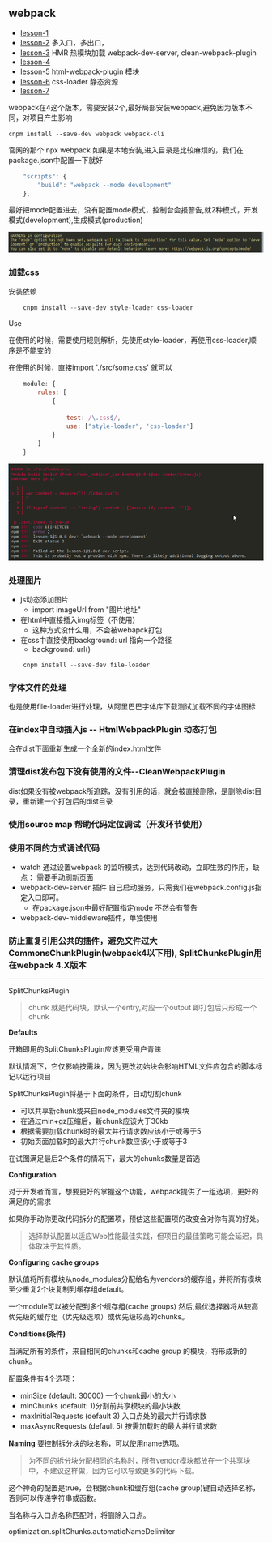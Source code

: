 ## webpack

- [lesson-1]() 
- [lesson-2]() 多入口，多出口，
- [lesson-3]() HMR 热模块加载 webpack-dev-server, clean-webpack-plugin
- [lesson-4]() 
- [lesson-5]() html-webpack-plugin 模块
- [lesson-6]() css-loader 静态资源
- [lesson-7]() 





webpack在4这个版本，需要安装2个,最好局部安装webpack,避免因为版本不同，对项目产生影响

~~~
cnpm install --save-dev webpack webpack-cli
~~~

官网的那个 npx webpack 如果是本地安装,进入目录是比较麻烦的，我们在package.json中配置一下就好

```js
    "scripts": {
        "build": "webpack --mode development"
    },
```

最好把mode配置进去，没有配置mode模式，控制台会报警告,就2种模式，开发模式(development),生成模式(production)

![mode](./source-screenshot/warn-mode.png)

### 加载css

安装依赖
```js
    cnpm install --save-dev style-loader css-loader
```

Use

在使用的时候，需要使用规则解析，先使用style-loader，再使用css-loader,顺序是不能变的

在使用的时候，直接import './src/some.css' 就可以

```js
    module: {
        rules: [
            {

                test: /\.css$/,
                use: ["style-loader", 'css-loader']
            }
        ]
    }
```

![css-loader](./source-screenshot/css-loader.png)

### 处理图片

- js动态添加图片
    + import imageUrl from "图片地址"
- 在html中直接插入img标签（不使用）
    + 这种方式没什么用，不会被webapck打包
- 在css中直接使用background: url  指向一个路径
    + background: url()

```js
    cnpm install --save-dev file-loader
```

### 字体文件的处理

也是使用file-loader进行处理，从阿里巴巴字体库下载测试加载不同的字体图标


### 在index中自动插入js -- HtmlWebpackPlugin 动态打包

会在dist下面重新生成一个全新的index.html文件

### 清理dist发布包下没有使用的文件--CleanWebpackPlugin

dist如果没有被webpack所追踪，没有引用的话，就会被直接删除，是删除dist目录，重新建一个打包后的dist目录

### 使用source map 帮助代码定位调试（开发环节使用）

### 使用不同的方式调试代码

- watch 通过设置webpack 的监听模式，达到代码改动，立即生效的作用，缺点： 需要手动刷新页面
- webpack-dev-server 插件 自己启动服务，只需我们在webpack.config.js指定入口即可。
    + 在package.json中最好配置指定mode 不然会有警告
- webpack-dev-middleware插件，单独使用


### 防止重复引用公共的插件，避免文件过大 CommonsChunkPlugin(webpack4以下用), SplitChunksPlugin用在webpack 4.X版本


---
SplitChunksPlugin

>   chunk 就是代码块，默认一个entry,对应一个output 即打包后只形成一个chunk

**Defaults**

开箱即用的SplitChunksPlugin应该更受用户青睐

默认情况下，它仅影响按需块，因为更改初始块会影响HTML文件应包含的脚本标记以运行项目

SplitChunksPlugin将基于下面的条件，自动切割chunk

- 可以共享新chunk或来自node_modules文件夹的模块
- 在通过min+gz压缩后，新chunk应该大于30kb
- 根据需要加载chunk时的最大并行请求数应该小于或等于5
- 初始页面加载时的最大并行chunk数应该小于或等于3

在试图满足最后2个条件的情况下，最大的chunks数量是首选


**Configuration**

对于开发者而言，想要更好的掌握这个功能，webpack提供了一组选项，更好的满足你的需求

如果你手动你更改代码拆分的配置项，预估这些配置项的改变会对你有真的好处。

>   选择默认配置以适应Web性能最佳实践，但项目的最佳策略可能会延迟，具体取决于其性质。

**Configuring cache groups**

默认值将所有模块从node_modules分配给名为vendors的缓存组，并将所有模块至少重复2个块复制到缓存组default。

一个module可以被分配到多个缓存组(cache groups) 然后,最优选择器将从较高优先级的缓存组（优先级选项）或优先级较高的chunks。

**Conditions(条件)**

当满足所有的条件，来自相同的chunks和cache group 的模块，将形成新的chunk。

配置条件有4个选项：

- minSize (default: 30000) 一个chunk最小的大小
- minChunks (default: 1)分割前共享模块的最小块数
- maxInitialRequests (default 3) 入口点处的最大并行请求数
- maxAsyncRequests (default 5) 按需加载时的最大并行请求数

**Naming**
要控制拆分块的块名称，可以使用name选项。

>   为不同的拆分块分配相同的名称时，所有vendor模块都放在一个共享块中，不建议这样做，因为它可以导致更多的代码下载。

这个神奇的配置是true，会根据chunk和缓存组(cache group)键自动选择名称，否则可以传递字符串或函数。

当名称与入口点名称匹配时，将删除入口点。

optimization.splitChunks.automaticNameDelimiter










